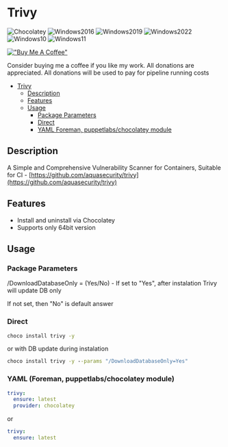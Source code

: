 # Trivy

![Chocolatey](https://img.shields.io/badge/Chocolatey-orange)
![Windows2016](https://img.shields.io/badge/Windows-2019-blue)
![Windows2019](https://img.shields.io/badge/Windows-2019-blue)
![Windows2022](https://img.shields.io/badge/Windows-2019-blue)
![Windows10](https://img.shields.io/badge/Windows-10-lightblue)
![Windows11](https://img.shields.io/badge/Windows-11-lightblue)

[!["Buy Me A Coffee"](https://www.buymeacoffee.com/assets/img/custom_images/orange_img.png)](https://www.buymeacoffee.com/marcinbojko)

Consider buying me a coffee if you like my work. All donations are appreciated. All donations will be used to pay for pipeline running costs

<!-- TOC -->

- [Trivy](#trivy)
  - [Description](#description)
  - [Features](#features)
  - [Usage](#usage)
    - [Package Parameters](#package-parameters)
    - [Direct](#direct)
    - [YAML Foreman, puppetlabs/chocolatey module](#yaml-foreman-puppetlabschocolatey-module)

<!-- /TOC -->


## Description

A Simple and Comprehensive Vulnerability Scanner for Containers, Suitable for CI - [https://github.com/aquasecurity/trivy](https://github.com/aquasecurity/trivy)

## Features

- Install and uninstall via Chocolatey
- Supports only 64bit version

## Usage

### Package Parameters

 /DownloadDatabaseOnly = (Yes/No) - If set to "Yes", after instalation Trivy will update DB only

  If not set, then "No" is default answer

### Direct

```cmd
choco install trivy -y
```

or with DB update during instalation

```cmd
choco install trivy -y --params "/DownloadDatabaseOnly=Yes"
```

### YAML (Foreman, puppetlabs/chocolatey module)

```yaml
trivy:
  ensure: latest
  provider: chocolatey
```

or

```yaml
trivy:
  ensure: latest
```
